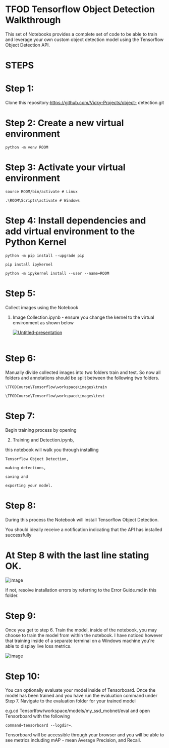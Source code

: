 # TFOD Tensorflow Object Detection Walkthrough

This set of Notebooks provides a complete set of code to be able to train and leverage your own custom object detection model using the Tensorflow Object Detection API.

# STEPS

# Step 1:

  Clone this repository:https://github.com/Vicky-Projects/object-    detection.git

# Step 2: Create a new virtual environment

    python -m venv ROOM

# Step 3: Activate your virtual environment

    source ROOM/bin/activate # Linux

    .\ROOM\Scripts\activate # Windows 

# Step 4: Install dependencies and add virtual environment to the Python Kernel

    python -m pip install --upgrade pip

    pip install ipykernel

    python -m ipykernel install --user --name=ROOM

# Step 5:

Collect images using the Notebook 

1. Image Collection.ipynb - ensure you change the kernel to the virtual
   environment as shown below

   <a href="https://ibb.co/82j8NrF"><img src="https://i.ibb.co/Dk7Kz93/Untitled-presentation.jpg" alt="Untitled-presentation" border="0"></a><br /><a target='_blank' href='https://poetandpoem.com/Robert-Frost/Dust-of-Snow'></a><br />
   
# Step 6: 

Manually divide collected images into two folders train and test. So now all folders and annotations should be split between the following two folders.

    \TFODCourse\Tensorflow\workspace\images\train

    \TFODCourse\Tensorflow\workspace\images\test

# Step 7: 

Begin training process by opening 

2. Training and Detection.ipynb, 

  this notebook will walk you through installing 

    Tensorflow Object Detection,
  
    making detections, 
  
    saving and 
  
    exporting your model.

# Step 8: 

During this process the Notebook will install Tensorflow Object Detection. 

You should ideally receive a notification indicating that the API has installed successfully 

# At Step 8 with the last line stating OK.

![image](https://github.com/Vicky-Projects/object-detection/assets/136788912/ecc896ed-a73a-4a13-b79c-4b1200a5fe6a)

If not, resolve installation errors by referring to the Error Guide.md in this folder.

# Step 9: 

Once you get to step 6. Train the model, inside of the notebook, you may choose to train the model from within the notebook. I have noticed however that training inside of a separate terminal on a Windows machine you're able to display live loss metrics.

![image](https://github.com/Vicky-Projects/object-detection/assets/136788912/deb7bf8e-2b2b-42ed-9a0f-aeac6cdc76ec)

# Step 10: 

You can optionally evaluate your model inside of Tensorboard. Once the model has been trained and you have run the evaluation command under Step 7. Navigate to the evaluation folder for your trained model 

e.g.cd Tensorlfow/workspace/models/my_ssd_mobnet/eval
and open Tensorboard with the following 

    command=tensorboard --logdir=. 

Tensorboard will be accessible through your browser and you will be able to see metrics including mAP - mean Average Precision, and Recall.

